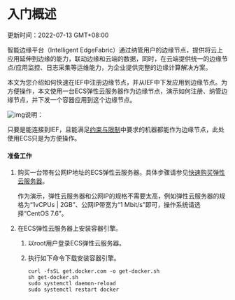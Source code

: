 # 入门概述

更新时间：2022-07-13 GMT+08:00

智能边缘平台（Intelligent EdgeFabric）通过纳管用户的边缘节点，提供将云上应用延伸到边缘的能力，联动边缘和云端的数据，同时，在云端提供统一的边缘节点/应用监控、日志采集等运维能力，为企业提供完整的边缘计算解决方案。

本文为您介绍如何快速在IEF中注册边缘节点，并从IEF中下发应用到边缘节点。为方便操作，本文使用一台ECS弹性云服务器作为边缘节点，演示如何注册、纳管边缘节点，并下发一个容器应用到这个边缘节点。

![img](https://res-static.hc-cdn.cn/aem/content/dam/cloudbu-site/archive/china/zh-cn/support/resource/framework/v3/images/support-doc-new-note.svg)说明：

只要是能连接到IEF，且能满足[约束与限制](https://support.huaweicloud.com/productdesc-ief/ief_productdesc_0006.html)中要求的机器都能作为边缘节点，此处使用ECS只是为方便操作。

#### 准备工作

1. 购买一台带有公网IP地址的ECS弹性云服务器。具体步骤请参见[快速购买弹性云服务器](https://support.huaweicloud.com/qs-ecs/zh-cn_topic_0163540195.html)。

   作为演示，弹性云服务器和公网IP的规格不需要太高，例如弹性云服务器的规格为“1vCPUs | 2GB”、公网IP带宽为“1 Mbit/s”即可，操作系统请选择“CentOS 7.6”。

2. 在ECS弹性云服务器上安装容器引擎。

   1. 以root用户登录ECS弹性云服务器。

   2. 执行如下命令下载安装容器引擎。

      ```
      curl -fsSL get.docker.com -o get-docker.sh
      sh get-docker.sh
      sudo systemctl daemon-reload
      sudo systemctl restart docker
      ```